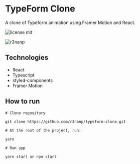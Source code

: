 # TypeForm Clone
A clone of Typeform animation using Framer Motion and React.<br/>

![license mit](https://img.shields.io/github/license/r3nanp/mercadolivre-clone?color=blue&logo=github)

![r3nanp](https://img.shields.io/badge/r3nanp-typeform--clone-blue)

## Technologies
* React
* Typescript
* styled-components
* Framer Motion

## How to run

```
# Clone repository

git clone https://github.com/r3nanp/typeform-clone.git
```

```
# At the root of the project, run:

yarn
```

```
# Run app

yarn start or npm start
```

<!-- ### Link
[Website]() -->

<!-- ### Screenshots
  <img src="./.github/desktopscreenshot.gif"> -->
